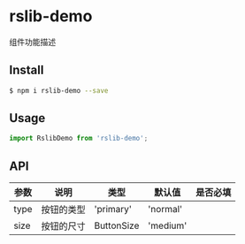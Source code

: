 # rslib-demo

组件功能描述

## Install

```bash
$ npm i rslib-demo --save
```

## Usage

```jsx
import RslibDemo from 'rslib-demo';
```


## API

| 参数      | 说明                        | 类型                                | 默认值                        | 是否必填 |
| --------- | -------------------------- | -----------------------------------| ---------------------------- | ------- |
| type      | 按钮的类型                  | 'primary'                           | 'normal'                     |         |
| size      | 按钮的尺寸                  | ButtonSize                          | 'medium'                     |         |

